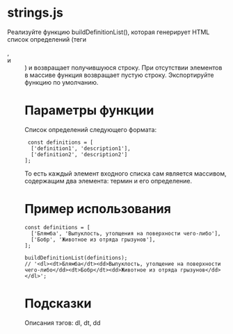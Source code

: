 # strings.js #
Реализуйте функцию buildDefinitionList(), которая генерирует HTML список определений (теги <dl>, <dt> и <dd>) и возвращает получившуюся строку. При отсутствии элементов в массиве функция возвращает пустую строку. Экспортируйте функцию по умолчанию.

# Параметры функции #
Список определений следующего формата:

```
 const definitions = [
  ['definition1', 'description1'],
  ['definition2', 'description2']
];
```

То есть каждый элемент входного списка сам является массивом, содержащим два элемента: термин и его определение.

# Пример использования #

```
const definitions = [
  ['Блямба', 'Выпуклость, утолщения на поверхности чего-либо'],
  ['Бобр', 'Животное из отряда грызунов'],
];
 
buildDefinitionList(definitions);
// '<dl><dt>Блямба</dt><dd>Выпуклость, утолщение на поверхности чего-либо</dd><dt>Бобр</dt><dd>Животное из отряда грызунов</dd></dl>';
```

# Подсказки #
Описания тэгов: dl, dt, dd
